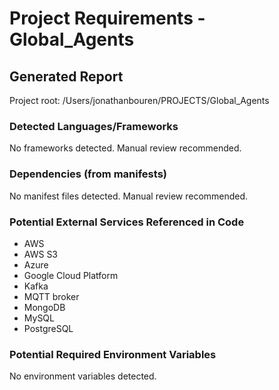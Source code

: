 # Project Requirements - Global_Agents

## Generated Report

Project root: /Users/jonathanbouren/PROJECTS/Global_Agents

### Detected Languages/Frameworks
No frameworks detected. Manual review recommended.

### Dependencies (from manifests)
No manifest files detected. Manual review recommended.

### Potential External Services Referenced in Code
- AWS
- AWS S3
- Azure
- Google Cloud Platform
- Kafka
- MQTT broker
- MongoDB
- MySQL
- PostgreSQL

### Potential Required Environment Variables
No environment variables detected.